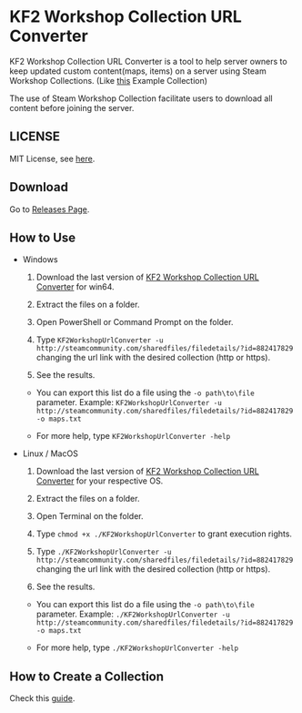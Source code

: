 # KF2 Workshop Collection URL Converter

KF2 Workshop Collection URL Converter is a tool to help server owners to keep updated custom content(maps, items) on a server using Steam Workshop Collections. (Like [this](https://steamcommunity.com/sharedfiles/filedetails/?id=882417829 "Example Collection") Example Collection)

The use of Steam Workshop Collection facilitate users to download all content before joining the server.

## LICENSE

MIT License, see [here](https://github.com/DouglasAntunes/KF2-Workshop-Collection-URL-Converter/blob/master/LICENSE "MIT License").

## Download

Go to [Releases Page](https://github.com/DouglasAntunes/KF2-Workshop-Collection-URL-Converter/releases "Releases Page").

## How to Use

- Windows

    1. Download the last version of [KF2 Workshop Collection URL Converter](https://github.com/DouglasAntunes/KF2-Workshop-Collection-URL-Converter/releases "Releases Page") for win64.

    2. Extract the files on a folder.

    3. Open PowerShell or Command Prompt on the folder.

    4. Type ```KF2WorkshopUrlConverter -u http://steamcommunity.com/sharedfiles/filedetails/?id=882417829``` changing the url link with the desired collection (http or https).

    5. See the results.

    - You can export this list do a file using the ```-o path\to\file``` parameter.
    Example: ```KF2WorkshopUrlConverter -u http://steamcommunity.com/sharedfiles/filedetails/?id=882417829 -o maps.txt```

    - For more help, type ```KF2WorkshopUrlConverter -help```

- Linux / MacOS

    1. Download the last version of [KF2 Workshop Collection URL Converter](https://github.com/DouglasAntunes/KF2-Workshop-Collection-URL-Converter/releases "Releases Page") for your respective OS.

    2. Extract the files on a folder.

    3. Open Terminal on the folder.

    4. Type ```chmod +x ./KF2WorkshopUrlConverter``` to grant execution rights.

    5. Type ```./KF2WorkshopUrlConverter -u http://steamcommunity.com/sharedfiles/filedetails/?id=882417829``` changing the url link with the desired collection (http or https).

    6. See the results.

    - You can export this list do a file using the ```-o path\to\file``` parameter.
    Example: ```./KF2WorkshopUrlConverter -u http://steamcommunity.com/sharedfiles/filedetails/?id=882417829 -o maps.txt```

    - For more help, type ```./KF2WorkshopUrlConverter -help```

## How to Create a Collection

Check this [guide](https://github.com/DouglasAntunes/KF2-Workshop-Collection-URL-Converter/blob/master/HowToCreateACollection.md "Guide").
